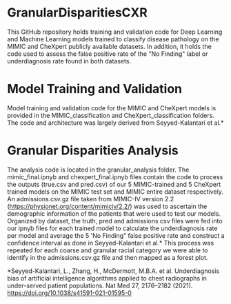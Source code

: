 # GranularDisparitiesCXR

This GitHub repository holds training and validation code for Deep Learning and Machine Learning models trained to classify disease pathology on the MIMIC and CheXpert publicly available datasets. In addition, it holds the code used to assess the false positive rate of the "No Finding" label or underdiagnosis rate found in both datasets. 

# Model Training and Validation
Model training and validation code for the MIMIC  and CheXpert models is provided in the MIMIC_classification and CheXpert_classification folders. The code and architecture was largely derived from Seyyed-Kalantari et al.* 

# Granular Disparities Analysis
The analysis code is located in the granular_analysis folder. The mimic_final.ipnyb and chexpert_final.ipnyb files contain the code to process the outputs (true.csv and pred.csv) of our 5 MIMIC-trained and 5 CheXpert trained models on the MIMIC test set and MIMIC entire dataset respectively. An admissions.csv.gz file taken from MIMIC-IV version 2.2 (https://physionet.org/content/mimiciv/2.2/) was used to ascertain the demographic information of the patients that were used to test our models. Organized by dataset, the truth, pred and admissions csv files were fed into our ipnyb files for each trained model to calculate the underdiagnosis rate per model and average the 5 'No Finding" false positive rate and construct a confidence interval as done in Seyyed-Kalantari et al.* This process was repeated for each coarse and granular racial category we were able to identify in the admissions.csv.gz file and then mapped as a forest plot. 


*Seyyed-Kalantari, L., Zhang, H., McDermott, M.B.A. et al. Underdiagnosis bias of artificial intelligence algorithms applied to chest radiographs in under-served patient populations. Nat Med 27, 2176–2182 (2021). https://doi.org/10.1038/s41591-021-01595-0

